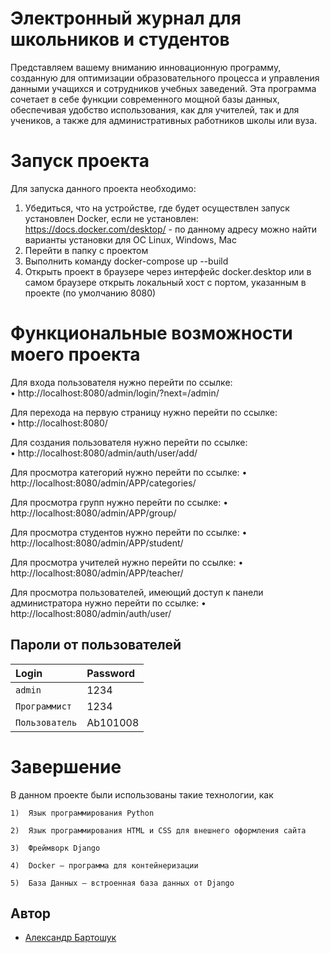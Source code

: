 
# Электронный журнал для школьников и студентов

Представляем вашему вниманию инновационную программу, созданную для оптимизации   образовательного процесса и управления данными учащихся и сотрудников учебных заведений. Эта программа сочетает в себе функции современного мощной базы данных, обеспечивая удобство использования, как для учителей, так и для учеников, а также для административных работников школы или вуза.

# Запуск проекта 

Для запуска данного проекта необходимо: 
1) Убедиться, что на устройстве, где будет осуществлен запуск установлен Docker, если не установлен: https://docs.docker.com/desktop/ - по данному адресу можно найти варианты установки для OC Linux, Windows, Mac
2) Перейти в папку с проектом
3) Выполнить команду docker-compose up --build
4) Открыть проект в браузере через интерфейс docker.desktop или в самом браузере открыть локальный хост с портом, указанным в проекте (по умолчанию 8080)

# Функциональные возможности моего проекта

Для входа пользователя нужно перейти по ссылке:  
•	http://localhost:8080/admin/login/?next=/admin/

Для перехода на первую страницу нужно перейти по ссылке:  
•	http://localhost:8080/

Для создания пользователя нужно перейти по ссылке:  
•	http://localhost:8080/admin/auth/user/add/

Для просмотра категорий нужно перейти по ссылке:
•	http://localhost:8080/admin/APP/categories/

Для просмотра групп нужно перейти по ссылке:
•	http://localhost:8080/admin/APP/group/

Для просмотра студентов нужно перейти по ссылке:
•	http://localhost:8080/admin/APP/student/

Для просмотра учителей нужно перейти по ссылке:
•	http://localhost:8080/admin/APP/teacher/

Для просмотра пользователей, имеющий доступ к панели администратора нужно перейти по ссылке:
•	http://localhost:8080/admin/auth/user/


## Пароли от пользователей

| Login |  Password              |
| :-------- |  :------------------------- |
| `admin` |1234 |
| `Программист` |1234 |
| `Пользователь` |Ab101008 |


# Завершение
В данном проекте были использованы такие технологии, как

    1)  Язык программирования Python 

    2)	Язык программирования HTML и CSS для внешнего оформления сайта

    3)	Фреймворк Django 

    4)	Docker – программа для контейнеризации 

    5)	База Данных – встроенная база данных от Django

## Автор

- [Александр Бартошук](https://github.com/AlexanderBartoshuk)

